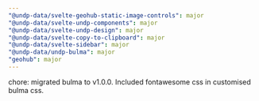 ```yaml
---
"@undp-data/svelte-geohub-static-image-controls": major
"@undp-data/svelte-undp-components": major
"@undp-data/svelte-undp-design": major
"@undp-data/svelte-copy-to-clipboard": major
"@undp-data/svelte-sidebar": major
"@undp-data/undp-bulma": major
"geohub": major
---
```


chore: migrated bulma to v1.0.0. Included fontawesome css in customised bulma css.
